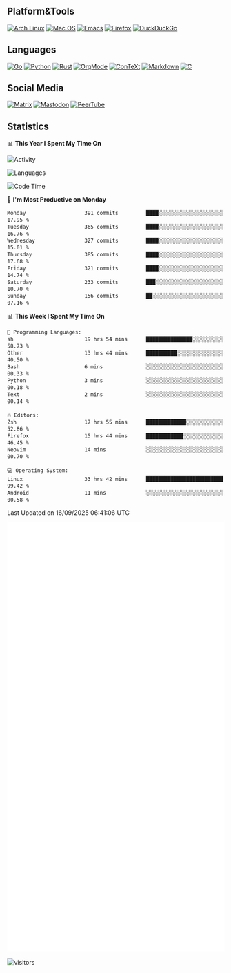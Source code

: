 ## Platform&Tools

[![Arch Linux](https://img.shields.io/badge/ArchLinux-1793D1?logo=arch-linux&logoColor=fff&style=flat-square)](https://archlinux.org/)
[![Mac OS](https://img.shields.io/badge/MacOS-000000?style=flat-square&logo=macos&logoColor=F0F0F0)](https://www.apple.com/macos/)
[![Emacs](https://img.shields.io/badge/Emacs-%237F5AB6.svg?&style=flat-square&logo=gnu-emacs&logoColor=white)](https://www.gnu.org/software/emacs/)
[![Firefox](https://img.shields.io/badge/Firefox-FF7139?style=flat-square&logo=Firefox-Browser&logoColor=white)](https://firefox.com/)
[![DuckDuckGo](https://img.shields.io/badge/DuckDuckGo-DE5833?style=flat-square&logo=DuckDuckGo&logoColor=white)](https://duckduckgo.com/)

## Languages

[![Go](https://img.shields.io/badge/Golang-%2300ADD8.svg?style=flat-square&logo=go&logoColor=white)](https://golang.org/)
[![Python](https://img.shields.io/badge/Python-3670A0?style=flat-square&logo=python&logoColor=ffdd54)](https://www.python.org/)
[![Rust](https://img.shields.io/badge/Rust-%23000000.svg?style=flat-square&logo=rust&logoColor=white)](https://www.rust-lang.org/)
[![OrgMode](https://img.shields.io/badge/OrgMode-%23000000.svg?style=flat-square&logo=org&logoColor=white)](https://orgmode.org/)
[![ConTeXt](https://img.shields.io/badge/ConTeXt-%23008080.svg?style=flat-square&logo=latex&logoColor=white)](https://contextgarden.net/)
[![Markdown](https://img.shields.io/badge/MarkDown-%23000000.svg?style=flat-square&logo=markdown&logoColor=white)](https://daringfireball.net/projects/markdown/)
[![C](https://img.shields.io/badge/C-%2300599C.svg?style=flat-square&logo=c&logoColor=white)](https://www.iso.org/standard/74528.html)

## Social Media
<!--[![Telegram](https://img.shields.io/badge/SteamedFish-2CA5E0?style=social&logo=telegram&logoColor=white)](https://t.me/SteamedFish)-->

[![Matrix](https://img.shields.io/badge/SteamedFish-2CA5E0?style=social&logo=matrix&logoColor=black)](https://matrix.to/#/@i:steamedfish.org)
[![Mastodon](https://img.shields.io/mastodon/follow/109596467238113271?domain=https%3A%2F%2Fmastodon.steamedfish.org%2F&style=social)](https://steamedfish.org/@SteamedFish)
[![PeerTube](https://img.shields.io/badge/PeerTube-23000000.svg?logo=peertube&style=social)](https://peertube.steamedfish.org/)

## Statistics


📊 **This Year I Spent My Time On** 

![Activity](https://wakatime.com/share/@SteamedFish/7529f30a-f1b7-40a4-8d09-e6d855cb7a13.png)

![Languages](https://wakatime.com/share/@SteamedFish/1c5e5366-0e9e-40d8-ac85-d630f61b69c6.svg)

<!--START_SECTION:waka-->
![Code Time](http://img.shields.io/badge/Code%20Time-4%2C991%20hrs%2052%20mins-blue)

📅 **I'm Most Productive on Monday** 

```text
Monday                   391 commits         ████░░░░░░░░░░░░░░░░░░░░░   17.95 % 
Tuesday                  365 commits         ████░░░░░░░░░░░░░░░░░░░░░   16.76 % 
Wednesday                327 commits         ████░░░░░░░░░░░░░░░░░░░░░   15.01 % 
Thursday                 385 commits         ████░░░░░░░░░░░░░░░░░░░░░   17.68 % 
Friday                   321 commits         ████░░░░░░░░░░░░░░░░░░░░░   14.74 % 
Saturday                 233 commits         ███░░░░░░░░░░░░░░░░░░░░░░   10.70 % 
Sunday                   156 commits         ██░░░░░░░░░░░░░░░░░░░░░░░   07.16 % 
```


📊 **This Week I Spent My Time On** 

```text
💬 Programming Languages: 
sh                       19 hrs 54 mins      ███████████████░░░░░░░░░░   58.73 % 
Other                    13 hrs 44 mins      ██████████░░░░░░░░░░░░░░░   40.50 % 
Bash                     6 mins              ░░░░░░░░░░░░░░░░░░░░░░░░░   00.33 % 
Python                   3 mins              ░░░░░░░░░░░░░░░░░░░░░░░░░   00.18 % 
Text                     2 mins              ░░░░░░░░░░░░░░░░░░░░░░░░░   00.14 % 

🔥 Editors: 
Zsh                      17 hrs 55 mins      █████████████░░░░░░░░░░░░   52.86 % 
Firefox                  15 hrs 44 mins      ████████████░░░░░░░░░░░░░   46.45 % 
Neovim                   14 mins             ░░░░░░░░░░░░░░░░░░░░░░░░░   00.70 % 

💻 Operating System: 
Linux                    33 hrs 42 mins      █████████████████████████   99.42 % 
Android                  11 mins             ░░░░░░░░░░░░░░░░░░░░░░░░░   00.58 % 
```


 Last Updated on 16/09/2025 06:41:06 UTC
<!--END_SECTION:waka-->


![Metrics](https://github.com/SteamedFish/SteamedFish/blob/master/github-metrics.svg)


![visitors](https://visitor-badge.laobi.icu/badge?page_id=SteamedFish.SteamedFish)
